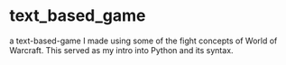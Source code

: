 # text_based_game
a text-based-game I made using some of the fight concepts of World of Warcraft. This served as my intro into Python and its syntax.
